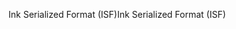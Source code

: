 <span data-ttu-id="579b5-101">Ink Serialized Format (ISF)</span><span class="sxs-lookup"><span data-stu-id="579b5-101">Ink Serialized Format (ISF)</span></span>